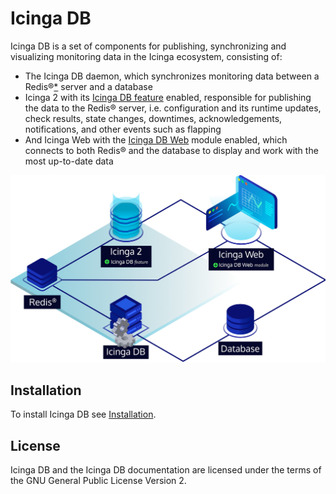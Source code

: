 # Icinga DB

Icinga DB is a set of components for publishing, synchronizing and
visualizing monitoring data in the Icinga ecosystem, consisting of:

* The Icinga DB daemon,
  which synchronizes monitoring data between a Redis®[\*](TRADEMARKS.md#redis) server and a database
* Icinga 2 with its [Icinga DB feature](https://icinga.com/docs/icinga-2/latest/doc/14-features/#icinga-db) enabled,
  responsible for publishing the data to the Redis® server, i.e. configuration and its runtime updates, check results,
  state changes, downtimes, acknowledgements, notifications, and other events such as flapping
* And Icinga Web with the
  [Icinga DB Web](https://icinga.com/docs/icinga-db-web) module enabled,
  which connects to both Redis® and the database to display and work with the most up-to-date data

![Icinga DB Architecture](images/icingadb-architecture.png)

## Installation

To install Icinga DB see [Installation](02-Installation.md).

## License

Icinga DB and the Icinga DB documentation are licensed under the terms of the
GNU General Public License Version 2.
